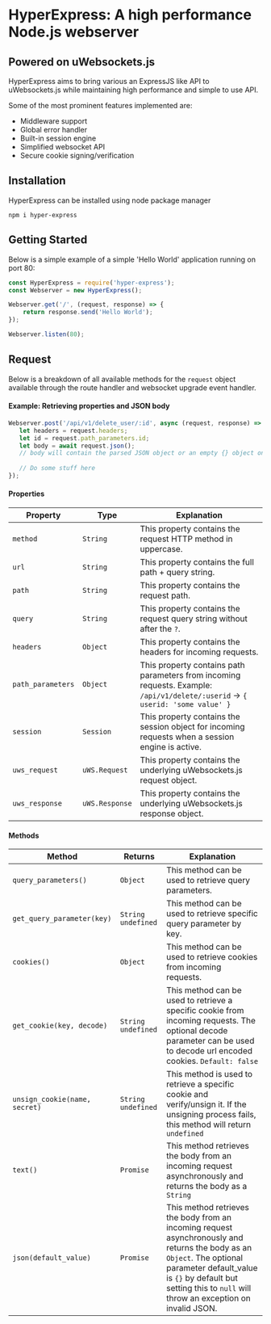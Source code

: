 # HyperExpress: A high performance Node.js webserver
## Powered on uWebsockets.js

HyperExpress aims to bring various an ExpressJS like API to uWebsockets.js while maintaining high performance and simple to use API.

Some of the most prominent features implemented are:
- Middleware support
- Global error handler
- Built-in session engine
- Simplified websocket API
- Secure cookie signing/verification

## Installation

HyperExpress can be installed using node package manager

```
npm i hyper-express
```

## Getting Started

Below is a simple example of a simple 'Hello World' application running on port 80:

```js
const HyperExpress = require('hyper-express');
const Webserver = new HyperExpress();

Webserver.get('/', (request, response) => {
    return response.send('Hello World');
});

Webserver.listen(80);
```

## Request
Below is a breakdown of all available methods for the `request` object available through the route handler and websocket upgrade event handler.

#### Example: Retrieving properties and JSON body 
```js
Webserver.post('/api/v1/delete_user/:id', async (request, response) => {
   let headers = request.headers;
   let id = request.path_parameters.id;
   let body = await request.json();
   // body will contain the parsed JSON object or an empty {} object on invalid JSON
   
   // Do some stuff here
});
```

#### Properties
| Property             | Type | Explanation                                     |
| -------------------|-| ------------------------------------------------------ |
| `method` | `String`  | This property contains the request HTTP method in uppercase.|
| `url` | `String`  | This property contains the full path + query string. |
| `path` | `String`  | This property contains the request path.|
| `query` | `String`  | This property contains the request query string without after the `?`.|
| `headers` | `Object`  | This property contains the headers for incoming requests.|
| `path_parameters` | `Object`  | This property contains path parameters from incoming requests. Example: `/api/v1/delete/:userid` -> `{ userid: 'some value' }` |
| `session` | `Session`  | This property contains the session object for incoming requests when a session engine is active.|
| `uws_request` | `uWS.Request`  | This property contains the underlying uWebsockets.js request object.|
| `uws_response` | `uWS.Response`  | This property contains the underlying uWebsockets.js response object.|

#### Methods
| Method             | Returns | Explanation                                    |
| -------------------|-| ------------------------------------------------------ |
| `query_parameters()` | `Object`  | This method can be used to retrieve query parameters.|
| `get_query_parameter(key)` | `String` `undefined` | This method can be used to retrieve specific query parameter by key.|
| `cookies()` | `Object`  | This method can be used to retrieve cookies from incoming requests.|
| `get_cookie(key, decode)` | `String` `undefined` | This method can be used to retrieve a specific cookie from incoming requests. The optional decode parameter can be used to decode url encoded cookies. `Default: false`|
| `unsign_cookie(name, secret)` | `String` `undefined`  | This method is used to retrieve a specific cookie and verify/unsign it. If the unsigning process fails, this method will return `undefined`|
| `text()` | `Promise`  | This method retrieves the body from an incoming request asynchronously and returns the body as a `String` |
| `json(default_value)` | `Promise`  | This method retrieves the body from an incoming request asynchronously and returns the body as an `Object`. The optional parameter default_value is `{}` by default but setting this to `null` will throw an exception on invalid JSON. |
